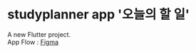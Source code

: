 # studyplanner app '오늘의 할 일'

A new Flutter project.<br>
App Flow : [Figma](https://www.figma.com/file/0hLIDzSzg6OgXQCtwUyXUd/To-Do-List---iOS?type=design&node-id=0-1&mode=design&t=39wqNayYdt3mDg6B-0)
